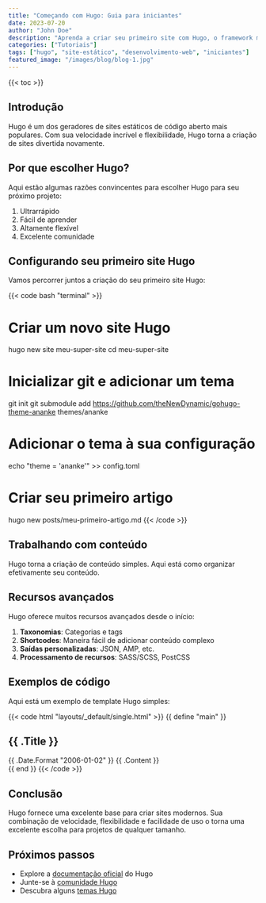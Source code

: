 ```yaml
---
title: "Começando com Hugo: Guia para iniciantes"
date: 2023-07-20
author: "John Doe"
description: "Aprenda a criar seu primeiro site com Hugo, o framework mais rápido do mundo para criação de sites."
categories: ["Tutoriais"]
tags: ["hugo", "site-estático", "desenvolvimento-web", "iniciantes"]
featured_image: "/images/blog/blog-1.jpg"
---
```


{{< toc >}}

## Introdução

Hugo é um dos geradores de sites estáticos de código aberto mais populares. Com sua velocidade incrível e flexibilidade, Hugo torna a criação de sites divertida novamente.

## Por que escolher Hugo?

Aqui estão algumas razões convincentes para escolher Hugo para seu próximo projeto:

1. Ultrarrápido
2. Fácil de aprender
3. Altamente flexível
4. Excelente comunidade

## Configurando seu primeiro site Hugo

Vamos percorrer juntos a criação do seu primeiro site Hugo:

{{< code bash "terminal" >}}
# Criar um novo site Hugo
hugo new site meu-super-site
cd meu-super-site

# Inicializar git e adicionar um tema
git init
git submodule add https://github.com/theNewDynamic/gohugo-theme-ananke themes/ananke

# Adicionar o tema à sua configuração
echo "theme = 'ananke'" >> config.toml

# Criar seu primeiro artigo
hugo new posts/meu-primeiro-artigo.md
{{< /code >}}

## Trabalhando com conteúdo

Hugo torna a criação de conteúdo simples. Aqui está como organizar efetivamente seu conteúdo.

## Recursos avançados

Hugo oferece muitos recursos avançados desde o início:

1. **Taxonomias**: Categorias e tags
2. **Shortcodes**: Maneira fácil de adicionar conteúdo complexo
3. **Saídas personalizadas**: JSON, AMP, etc.
4. **Processamento de recursos**: SASS/SCSS, PostCSS

## Exemplos de código

Aqui está um exemplo de template Hugo simples:

{{< code html "layouts/_default/single.html" >}}
{{ define "main" }}
<article>
    <h1>{{ .Title }}</h1>
    <time>{{ .Date.Format "2006-01-02" }}</time>
    {{ .Content }}
</article>
{{ end }}
{{< /code >}}

## Conclusão

Hugo fornece uma excelente base para criar sites modernos. Sua combinação de velocidade, flexibilidade e facilidade de uso o torna uma excelente escolha para projetos de qualquer tamanho.

## Próximos passos

- Explore a [documentação oficial](https://gohugo.io/documentation/) do Hugo
- Junte-se à [comunidade Hugo](https://discourse.gohugo.io/)
- Descubra alguns [temas Hugo](https://themes.gohugo.io/)

